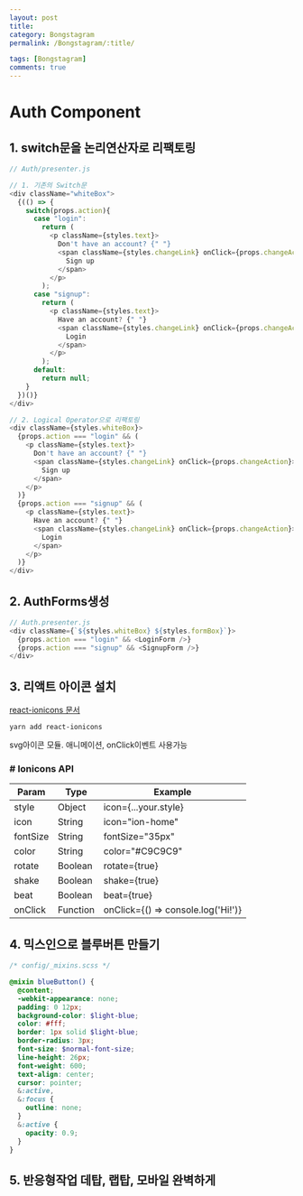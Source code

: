 ```yaml
---
layout: post
title: 
category: Bongstagram
permalink: /Bongstagram/:title/

tags: [Bongstagram]
comments: true
---
```


# Auth Component

## 1. switch문을 논리연산자로 리팩토링
```js
// Auth/presenter.js

// 1. 기존의 Switch문
<div className="whiteBox">
  {(() => {
    switch(props.action){
      case "login":
        return (
          <p className={styles.text}>
            Don't have an account? {" "}
            <span className={styles.changeLink} onClick={props.changeAction}>
              Sign up
            </span>
          </p>
        );
      case "signup":
        return (
          <p className={styles.text}>
            Have an account? {" "}
            <span className={styles.changeLink} onClick={props.changeAction}>
              Login
            </span>
          </p>
        );
      default:
        return null;
    }
  })()}
</div>
```
```js
// 2. Logical Operator으로 리팩토링
<div className={styles.whiteBox}>
  {props.action === "login" && (
    <p className={styles.text}>
      Don't have an account? {" "}
      <span className={styles.changeLink} onClick={props.changeAction}>
        Sign up
      </span>
    </p>
  )}
  {props.action === "signup" && (
    <p className={styles.text}>
      Have an account? {" "}
      <span className={styles.changeLink} onClick={props.changeAction}>
        Login
      </span>
    </p>
  )}
</div>
```

## 2. AuthForms생성
```js
// Auth.presenter.js
<div className={`${styles.whiteBox} ${styles.formBox}`}>
  {props.action === "login" && <LoginForm />}
  {props.action === "signup" && <SignupForm />}
</div>
```

## 3. 리액트 아이콘 설치
[react-ionicons 문서](https://zamarrowski.github.io/react-ionicons/)  
```
yarn add react-ionicons
```
svg아이콘 모듈. 애니메이션, onClick이벤트 사용가능

### # Ionicons API

Param	| Type | Example
--- | --- | ---
style | Object | icon={...your.style}
icon | String | icon="ion-home"
fontSize | String | fontSize="35px"
color | String | color="#C9C9C9"
rotate | Boolean | rotate={true}
shake | Boolean | shake={true}
beat | Boolean | beat={true}
onClick | Function | onClick={() => console.log('Hi!')}

## 4. 믹스인으로 블루버튼 만들기
```scss
/* config/_mixins.scss */

@mixin blueButton() {
  @content;
  -webkit-appearance: none;
  padding: 0 12px;
  background-color: $light-blue;
  color: #fff;
  border: 1px solid $light-blue;
  border-radius: 3px;
  font-size: $normal-font-size;
  line-height: 26px;
  font-weight: 600;
  text-align: center;
  cursor: pointer;
  &:active,
  &:focus {
    outline: none;
  }
  &:active {
    opacity: 0.9;
  }
}
```
## 5. 반응형작업 데탑, 랩탑, 모바일 완벽하게